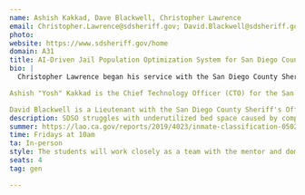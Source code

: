 ```yaml
---
name: Ashish Kakkad, Dave Blackwell, Christopher Lawrence
email: Christopher.Lawrence@sdsheriff.gov; David.Blackwell@sdsheriff.gov; Ashish.Kakkad@sdsheriff.gov
photo: 
website: https://www.sdsheriff.gov/home
domain: A31
title: AI-Driven Jail Population Optimization System for San Diego County Sheriff's Office
bio: |
  Christopher Lawrence began his service with the San Diego County Sheriff's Office as a Deputy Explorer in 1999 and officially joined as a Deputy Sheriff in 2005, serving in various assignments including the Human Trafficking Task Force and Criminal Intelligence Detail. He was promoted to Sergeant in 2016, then to Lieutenant in 2021, taking on leadership roles in multiple units including the Threat Assessment Group and Communications Center. In 2023, he became Captain of the North Coastal Station and later led the Major Crimes Division. By November 2024, he was promoted to Commander, overseeing all seven of the Sheriff's detention facilities. Christopher holds a bachelor’s degree in Criminal Justice Management and is a graduate of several advanced leadership programs; he is also a husband and father of two daughters and a son.

Ashish "Yosh" Kakkad is the Chief Technology Officer (CTO) for the San Diego County Sheriff's Office, a position he has held since 2013 after joining the department in 2002. As CTO, he oversees the technology budget, contracts, and long-term technology strategy, ensuring alignment with the department’s strategic goals. He also manages the Wireless Services Division, which supports over 116 agencies and more than 20,000 radios across San Diego and Imperial counties. Prior to his current role, Yosh led the development of a regional data-sharing platform used by over 70 agencies and 12,000 users. A first-generation Indian immigrant and U.S. Air Force veteran, he holds a Bachelor’s in Computer Science, an MBA in IT Management, and is a devoted husband and father of three.

David Blackwell is a Lieutenant with the San Diego County Sheriff's Office. He leads the Operational Technology Unit within the Technology Services Division. In his role as a leader of OTU, Lt. Blackwell is responsible for aligning and supporting the Office's technology roadmap with operational priorities as well as implementation and rollout of any tech that impacts operations. Lt. Blackwell has been with the Sheriff's office for over 20 years and has extensive operational knowledge as well as has developed several critical enterprise applications.  
description: SDSO struggles with underutilized bed space caused by complex classification restrictions. The existing manual or semi-automated decision-making process limits Jail Population Management Unit JPMU’s ability to respond quickly and accurately to changes in jail population demographics and availability. A more intelligent, automated system is required to streamline this process and improve overall efficiency.
summer: https://lao.ca.gov/reports/2019/4023/inmate-classification-050219.pdf
time: Fridays at 10am
ta: In-person 
style: The students will work closely as a team with the mentor and domain experts as needed. They will have access to the resources necessary for successful capstone. 
seats: 4
tag: gen

---
```

